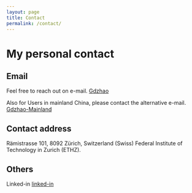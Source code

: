 ```yaml
---
layout: page
title: Contact
permalink: /contact/
---
```


# My personal contact

## Email

Feel free to reach out on e-mail. [Gdzhao](grinderzhao@gmail.com)

Also for Users in mainland China, please contact the alternative e-mail. [Gdzhao-Mainland](andyzguandi@163.com)

## Contact address

Rämistrasse 101, 8092 Zürich, Switzerland
(Swiss) Federal Institute of Technology in Zurich (ETHZ).

## Others

Linked-in [linked-in](null)